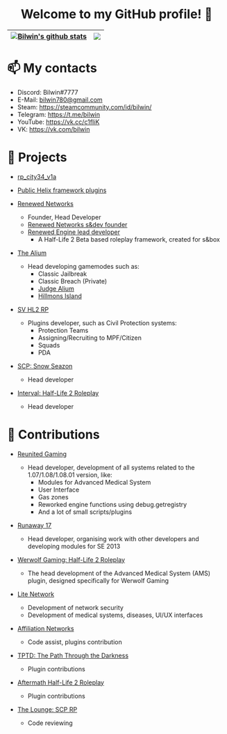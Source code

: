<h1 align="center"> Welcome to my GitHub profile! 👋</h1>

| <a href="https://github.com/Bilwin"><img align="center" src="https://github-readme-stats.vercel.app/api?username=Bilwin&layout=compact&hide_border=true&theme=omni" alt="Bilwin's github stats" /></a> | <a href="https://github.com/Bilwin"><img align="center" src="https://github-readme-stats.vercel.app/api/top-langs/?username=Bilwin&layout=compact&hide_border=true&langs_count=999&theme=omni" /></a> |
| ------------- | ------------- |

# 📫 My contacts
- Discord: Bilwin#7777 <br>
- E-Mail: bilwin780@gmail.com <br>
- Steam: https://steamcommunity.com/id/bilwin/ <br>
- Telegram: https://t.me/bilwin <br>
- YouTube: https://vk.cc/c1fIiK <br>
- VK: https://vk.com/bilwin <br>

# 💼 Projects
- [rp_city34_v1a](https://steamcommunity.com/sharedfiles/filedetails/?id=2549272112)
- [Public Helix framework plugins](https://github.com/Bilwin/helix-plugins)

- [Renewed Networks](https://github.com/renewed-networks)
  - Founder, Head Developer
  - [Renewed Networks s&dev founder](https://sbox.facepunch.com/dev/rnetworks/)
  - [Renewed Engine lead developer](https://sbox.facepunch.com/dev/rnetworks/renewedengine)
    - A Half-Life 2 Beta based roleplay framework, created for s&box

- [The Alium](https://steamcommunity.com/groups/thealium)
  - Head developing gamemodes such as:
    - Classic Jailbreak
    - Classic Breach (Private)
    - [Judge Alium](https://github.com/Bilwin/JudgeAlium)
    - [Hillmons Island](https://github.com/Bilwin/Hillmons-Island)

- [SV HL2 RP](https://vk.com/sv_servers)
  - Plugins developer, such as Civil Protection systems:
    - Protection Teams
    - Assigning/Recruiting to MPF/Citizen
    - Squads
    - PDA

- [SCP: Snow Seazon](https://discord.gg/qe6Brr6y7z)
  - Head developer

- [Interval: Half-Life 2 Roleplay](https://discord.gg/m4MBYzvMTs)
  - Head developer

# 🔑 Contributions
- [Reunited Gaming](https://www.reunitedgaming.nn.pe/forums/)
  - Head developer, development of all systems related to the 1.07/1.08/1.08.01 version, like:
    - Modules for Advanced Medical System
    - User Interface
    - Gas zones
    - Reworked engine functions using debug.getregistry
    - And a lot of small scripts/plugins

- [Runaway 17](https://github.com/Bilwin/Runaway-17)
  - Head developer, organising work with other developers and developing modules for SE 2013

- [Werwolf Gaming: Half-Life 2 Roleplay](https://steamcommunity.com/groups/werwolfgaming)
  - The head development of the Advanced Medical System (AMS) plugin, designed specifically for Werwolf Gaming

- [Lite Network](http://www.lite-network.de/)
  - Development of network security
  - Development of medical systems, diseases, UI/UX interfaces

- [Affiliation Networks](https://discord.gg/4MP87tVHWg)
  - Code assist, plugins contribution

- [TPTD: The Path Through the Darkness](https://discord.gg/WAQzTGZamT)
  - Plugin contributions

- [Aftermath Half-Life 2 Roleplay](https://discord.gg/tzrNNa8GJW)
  - Plugin contributions

- [The Lounge: SCP RP](https://discord.gg/KtJ4Z47)
  - Code reviewing
